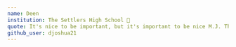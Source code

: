 ```yaml
---
name: Deen
institution: The Settlers High School 🚩
quote: It's nice to be important, but it's important to be nice M.J. Thomas
github_user: djoshua21
---
```

